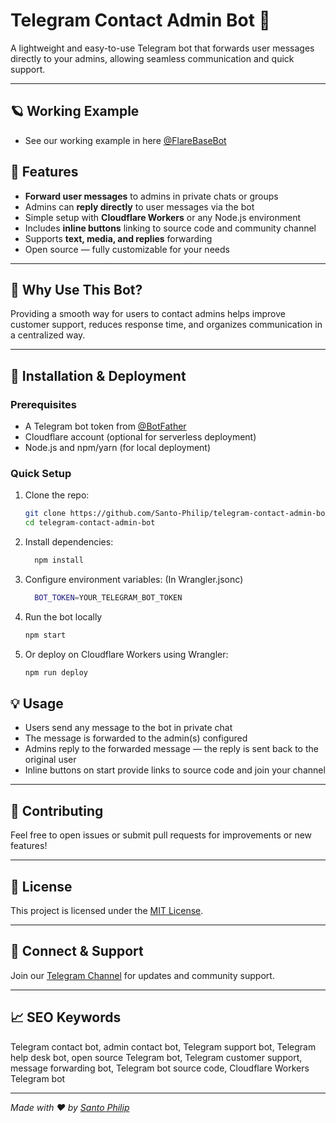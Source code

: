 # Telegram Contact Admin Bot 🤖

A lightweight and easy-to-use Telegram bot that forwards user messages directly to your admins, allowing seamless communication and quick support.

---
## 🪐 Working Example
- See our working example in here [@FlareBaseBot](https://t.me/FlareBaseBot)

## 🚀 Features

- **Forward user messages** to admins in private chats or groups  
- Admins can **reply directly** to user messages via the bot  
- Simple setup with **Cloudflare Workers** or any Node.js environment  
- Includes **inline buttons** linking to source code and community channel  
- Supports **text, media, and replies** forwarding  
- Open source — fully customizable for your needs

---

## 🎯 Why Use This Bot?

Providing a smooth way for users to contact admins helps improve customer support, reduces response time, and organizes communication in a centralized way.

---

## 🔧 Installation & Deployment

### Prerequisites

- A Telegram bot token from [@BotFather](https://t.me/BotFather)  
- Cloudflare account (optional for serverless deployment)  
- Node.js and npm/yarn (for local deployment)

### Quick Setup

1. Clone the repo:

   ```bash
   git clone https://github.com/Santo-Philip/telegram-contact-admin-bot.git
   cd telegram-contact-admin-bot
   
2. Install dependencies:

    ```bash
      npm install

3. Configure environment variables: (In Wrangler.jsonc)
   ```bash
     BOT_TOKEN=YOUR_TELEGRAM_BOT_TOKEN

4. Run the bot locally
   ```bash
   npm start
5. Or deploy on Cloudflare Workers using Wrangler:
   ```bash
   npm run deploy

## 💡 Usage

- Users send any message to the bot in private chat  
- The message is forwarded to the admin(s) configured  
- Admins reply to the forwarded message — the reply is sent back to the original user  
- Inline buttons on start provide links to source code and join your channel

---

## 🤝 Contributing

Feel free to open issues or submit pull requests for improvements or new features!

---

## 📜 License

This project is licensed under the [MIT License](LICENSE).

---

## 📢 Connect & Support

Join our [Telegram Channel](https://t.me/FlareBase) for updates and community support.

---

## 📈 SEO Keywords

Telegram contact bot, admin contact bot, Telegram support bot, Telegram help desk bot, open source Telegram bot, Telegram customer support, message forwarding bot, Telegram bot source code, Cloudflare Workers Telegram bot

---

*Made with ❤️ by [Santo Philip](https://github.com/Santo-Philip)*


